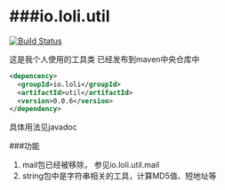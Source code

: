 ###io.loli.util
============


[![Build Status](https://drone.io/github.com/chocotan/io.loli.util/status.png)](https://drone.io/github.com/chocotan/io.loli.util/latest)


这是我个人使用的工具类
已经发布到maven中央仓库中


```xml
<depencency>
  <groupId>io.loli</groupId>
  <artifactId>util</artifactId>
  <version>0.0.6</version>
</dependency>
```
具体用法见javadoc

###功能
1. mail包已经被移除， 参见io.loli.util.mail
2. string包中是字符串相关的工具，计算MD5值、短地址等
